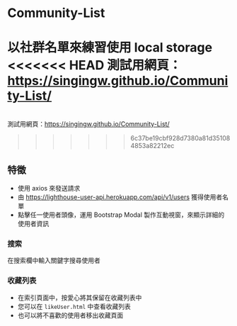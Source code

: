 # Community-List
以社群名單來練習使用 local storage 
<<<<<<< HEAD
測試用網頁：https://singingw.github.io/Community-List/
=======
<br>測試用網頁：https://singingw.github.io/Community-List/

>>>>>>> 6c37be19cbf928d7380a81d351084853a82212ec
## 特徵
- 使用 axios 來發送請求
- 由 https://lighthouse-user-api.herokuapp.com/api/v1/users 獲得使用者名單
- 點擊任一使用者頭像，運用 Bootstrap Modal 製作互動視窗，來顯示詳細的使用者資訊

### 搜索
在搜索欄中輸入關鍵字搜尋使用者

### 收藏列表
- 在索引頁面中，按愛心將其保留在收藏列表中
- 您可以在 `likeUser.html` 中查看收藏列表
- 也可以將不喜歡的使用者移出收藏頁面
